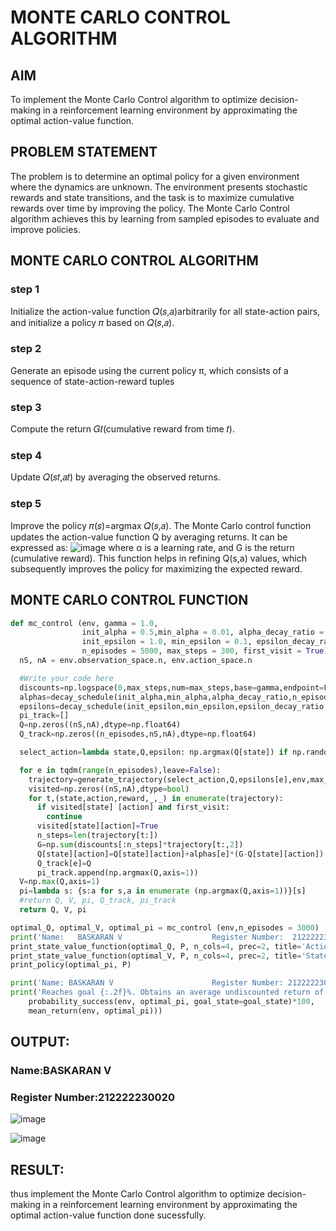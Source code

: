 # MONTE CARLO CONTROL ALGORITHM

## AIM
To implement the Monte Carlo Control algorithm to optimize decision-making in a reinforcement learning environment by approximating the optimal action-value function.

## PROBLEM STATEMENT
The problem is to determine an optimal policy for a given environment where the dynamics are unknown. The environment presents stochastic rewards and state transitions, and the task is to maximize cumulative rewards over time by improving the policy. The Monte Carlo Control algorithm achieves this by learning from sampled episodes to evaluate and improve policies.

## MONTE CARLO CONTROL ALGORITHM
### step 1
Initialize the action-value function 
𝑄(𝑠,𝑎)arbitrarily for all state-action pairs, and initialize a policy 𝜋 based on 𝑄(𝑠,𝑎).
### step 2
Generate an episode using the current policy π, which consists of a sequence of state-action-reward tuples 
### step 3
Compute the return 𝐺𝑡(cumulative reward from time 𝑡).
### step 4
Update 𝑄(𝑠𝑡,𝑎𝑡) by averaging the observed returns.
### step 5
Improve the policy 𝜋(𝑠)=argmax 𝑄(𝑠,𝑎).
The Monte Carlo control function updates the action-value function Q  by averaging returns. It can be expressed as:
![image](https://github.com/user-attachments/assets/4ba1c8b0-07d7-4b56-b07a-5ff7617f2bbb)
where α is a learning rate, and G is the return (cumulative reward). This function helps in refining Q(s,a) values, which subsequently improves the policy for maximizing the expected reward.
## MONTE CARLO CONTROL FUNCTION
```python 
def mc_control (env, gamma = 1.0,
                init_alpha = 0.5,min_alpha = 0.01, alpha_decay_ratio = 0.5,
                init_epsilon = 1.0, min_epsilon = 0.1, epsilon_decay_ratio = 0.9,
                n_episodes = 5000, max_steps = 300, first_visit = True):
  nS, nA = env.observation_space.n, env.action_space.n

  #Write your code here
  discounts=np.logspace(0,max_steps,num=max_steps,base=gamma,endpoint=False)
  alphas=decay_schedule(init_alpha,min_alpha,alpha_decay_ratio,n_episodes)
  epsilons=decay_schedule(init_epsilon,min_epsilon,epsilon_decay_ratio,n_episodes)
  pi_track=[]
  Q=np.zeros((nS,nA),dtype=np.float64)
  Q_track=np.zeros((n_episodes,nS,nA),dtype=np.float64)

  select_action=lambda state,Q,epsilon: np.argmax(Q[state]) if np.random.random() > epsilon else np.random.randint(len(Q[state]))

  for e in tqdm(range(n_episodes),leave=False):
    trajectory=generate_trajectory(select_action,Q,epsilons[e],env,max_steps)
    visited=np.zeros((nS,nA),dtype=bool)
    for t,(state,action,reward,_,_) in enumerate(trajectory):
      if visited[state] [action] and first_visit:
        continue
      visited[state][action]=True
      n_steps=len(trajectory[t:])
      G=np.sum(discounts[:n_steps]*trajectory[t:,2])
      Q[state][action]=Q[state][action]+alphas[e]*(G-Q[state][action])
      Q_track[e]=Q
      pi_track.append(np.argmax(Q,axis=1))
  V=np.max(Q,axis=1)
  pi=lambda s: {s:a for s,a in enumerate (np.argmax(Q,axis=1))}[s]
  #return Q, V, pi, Q_track, pi_track
  return Q, V, pi

```

```python
optimal_Q, optimal_V, optimal_pi = mc_control (env,n_episodes = 3000)
print('Name:   BASKARAN V                    Register Number:  212222230020        ')
print_state_value_function(optimal_Q, P, n_cols=4, prec=2, title='Action-value function:')
print_state_value_function(optimal_V, P, n_cols=4, prec=2, title='State-value function:')
print_policy(optimal_pi, P)
```
```python
print('Name: BASKARAN V                      Register Number: 212222230020         ')
print('Reaches goal {:.2f}%. Obtains an average undiscounted return of {:.4f}.'.format(
    probability_success(env, optimal_pi, goal_state=goal_state)*100,
    mean_return(env, optimal_pi)))

```
## OUTPUT:
### Name:BASKARAN V
### Register Number:212222230020

![image](https://github.com/user-attachments/assets/2452a002-e1f0-486a-b811-a34d47a71d62)

![image](https://github.com/user-attachments/assets/ab072644-3e9f-4d4e-b2aa-5a4eb7567624)


## RESULT:
thus implement the Monte Carlo Control algorithm to optimize decision-making in a reinforcement learning environment by approximating the optimal action-value function done sucessfully.

